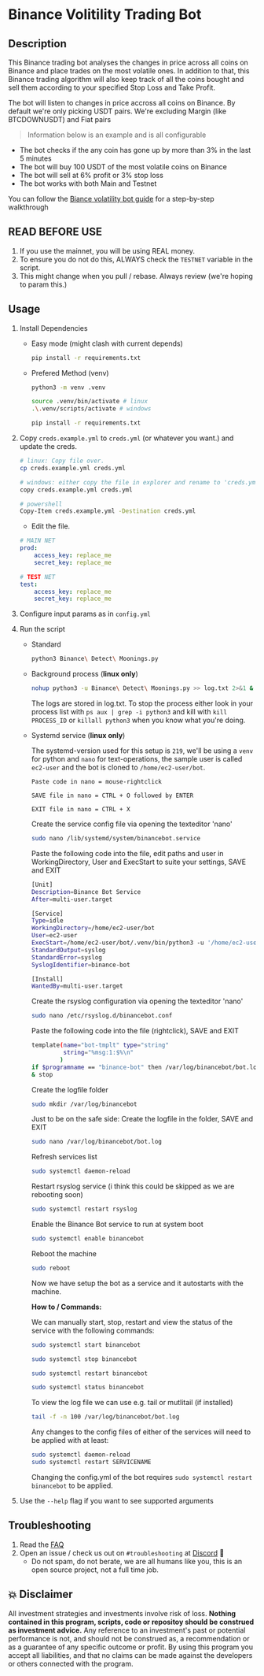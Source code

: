 # Binance Volitility Trading Bot

## Description
This Binance trading bot analyses the changes in price across all coins on Binance and place trades on the most volatile ones. 
In addition to that, this Binance trading algorithm will also keep track of all the coins bought and sell them according to your specified Stop Loss and Take Profit.



The bot will listen to changes in price accross all coins on Binance. By default we're only picking USDT pairs. We're excluding Margin (like BTCDOWNUSDT) and Fiat pairs

> Information below is an example and is all configurable

- The bot checks if the any coin has gone up by more than 3% in the last 5 minutes
- The bot will buy 100 USDT of the most volatile coins on Binance
- The bot will sell at 6% profit or 3% stop loss
- The bot works with both Main and Testnet


You can follow the [Biance volatility bot guide](https://www.cryptomaton.org/2021/05/08/how-to-code-a-binance-trading-bot-that-detects-the-most-volatile-coins-on-binance/) for a step-by-step walkthrough

## READ BEFORE USE
1. If you use the mainnet, you will be using REAL money.
2. To ensure you do not do this, ALWAYS check the `TESTNET` variable in the script.
3. This might change when you pull / rebase. Always review (we're hoping to param this.)


## Usage

1. Install Dependencies
    - Easy mode (might clash with current depends)
        ```sh
        pip install -r requirements.txt
        ```
    - Prefered Method (venv)
        ```sh
        python3 -m venv .venv
      
        source .venv/bin/activate # linux
        .\.venv/scripts/activate # windows
    
        pip install -r requirements.txt
        ```


2. Copy `creds.example.yml` to `creds.yml` (or whatever you want.) and update the creds.

    ```sh
    # linux: Copy file over.
    cp creds.example.yml creds.yml

    # windows: either copy the file in explorer and rename to 'creds.yml' or use
    copy creds.example.yml creds.yml
    
    # powershell
    Copy-Item creds.example.yml -Destination creds.yml
    ```
    
    - Edit the file.
    
    ```yml
    # MAIN NET
    prod:
        access_key: replace_me
        secret_key: replace_me

    # TEST NET
    test:
        access_key: replace_me
        secret_key: replace_me
    ```


3. Configure input params as in `config.yml`

4. Run the script
    - Standard 
        ```sh
        python3 Binance\ Detect\ Moonings.py
        ```
    - Background process (**linux only**)
        ```sh
        nohup python3 -u Binance\ Detect\ Moonings.py >> log.txt 2>&1 &
        ```
        The logs are stored in log.txt. To stop the process either look in your process list with `ps aux | grep -i python3` and kill with `kill PROCESS_ID` or `killall python3` when you know what you're doing.
    - Systemd service (**linux only**)
    
        The systemd-version used for this setup is `219`, we'll be using a `venv` for python and `nano` for text-operations, the sample user is called `ec2-user` and the bot is cloned to `/home/ec2-user/bot`.
        
        `Paste code in nano = mouse-rightclick`

        `SAVE file in nano = CTRL + O followed by ENTER`
        
        `EXIT file in nano = CTRL + X`

        Create the service config file via opening the texteditor 'nano'
        ```sh
        sudo nano /lib/systemd/system/binancebot.service
        ```

        Paste the following code into the file, edit paths and user in WorkingDirectory, User and ExecStart to suite your settings, SAVE and EXIT
        ```sh
        [Unit]
        Description=Binance Bot Service
        After=multi-user.target

        [Service]
        Type=idle
        WorkingDirectory=/home/ec2-user/bot
        User=ec2-user
        ExecStart=/home/ec2-user/bot/.venv/bin/python3 -u '/home/ec2-user/bot/Binance Detect Moonings.py'
        StandardOutput=syslog
        StandardError=syslog
        SyslogIdentifier=binance-bot

        [Install]
        WantedBy=multi-user.target
        ```

        Create the rsyslog configuration via opening the texteditor 'nano'
        ```sh
        sudo nano /etc/rsyslog.d/binancebot.conf
        ```

        Paste the following code into the file (rightclick), SAVE and EXIT
        ```sh
        template(name="bot-tmplt" type="string"
                 string="%msg:1:$%\n"
                )
        if $programname == "binance-bot" then /var/log/binancebot/bot.log;bot-tmplt
        & stop
        ```

        Create the logfile folder
        ```sh
        sudo mkdir /var/log/binancebot
        ```

        Just to be on the safe side: Create the logfile in the folder, SAVE and EXIT
        ```sh
        sudo nano /var/log/binancebot/bot.log
        ```

        Refresh services list
        ```sh
        sudo systemctl daemon-reload
        ```

        Restart rsyslog service (i think this could be skipped as we are rebooting soon)
        ```sh
        sudo systemctl restart rsyslog
        ```

        Enable the Binance Bot service to run at system boot
        ```sh
        sudo systemctl enable binancebot
        ```

        Reboot the machine
        ```sh
        sudo reboot
        ```

        Now we have setup the bot as a service and it autostarts with the machine. 
        
        **How to / Commands:**
        
        We can manually start, stop, restart and view the status of the service with the following commands:
        ```sh
        sudo systemctl start binancebot
        ```
        ```sh
        sudo systemctl stop binancebot
        ```
        ```sh
        sudo systemctl restart binancebot
        ```
        ```sh
        sudo systemctl status binancebot
        ```

        To view the log file we can use e.g. tail or mutlitail (if installed)
        ```sh
        tail -f -n 100 /var/log/binancebot/bot.log
        ```

        Any changes to the config files of either of the services will need to be applied with at least:
        ```sh
        sudo systemctl daemon-reload
        sudo systemctl restart SERVICENAME
        ```

        Changing the config.yml of the bot requires `sudo systemctl restart binancebot` to be applied.

5. Use the `--help` flag if you want to see supported arguments

## Troubleshooting

1. Read the [FAQ](FAQ.md)
2. Open an issue / check us out on `#troubleshooting` at [Discord](https://discord.gg/buD27Dmvu3) 🚀 
    - Do not spam, do not berate, we are all humans like you, this is an open source project, not a full time job. 

## 💥 Disclaimer

All investment strategies and investments involve risk of loss. 
**Nothing contained in this program, scripts, code or repositoy should be construed as investment advice.**
Any reference to an investment's past or potential performance is not, 
and should not be construed as, a recommendation or as a guarantee of 
any specific outcome or profit.
By using this program you accept all liabilities, and that no claims can be made against the developers or others connected with the program.
